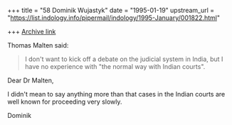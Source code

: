+++
title = "58 Dominik Wujastyk"
date = "1995-01-19"
upstream_url = "https://list.indology.info/pipermail/indology/1995-January/001822.html"

+++
[Archive link](https://list.indology.info/pipermail/indology/1995-January/001822.html)

Thomas Malten said:
> I don't want to kick off a debate on the judicial system in India, but I
> have no experience with "the normal way with Indian courts".

Dear Dr Malten,

I didn't mean to say anything more than that cases in the Indian courts
are well known for proceeding very slowly.

Dominik






